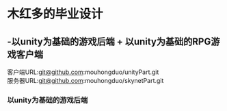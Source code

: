 # 木红多的毕业设计 
## -以unity为基础的游戏后端 + 以unity为基础的RPG游戏客户端
客户端URL:git@github.com:mouhongduo/unityPart.git  
服务器URL:git@github.com:mouhongduo/skynetPart.git
### 以unity为基础的游戏后端
